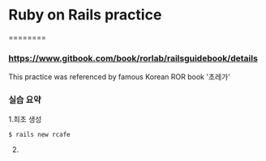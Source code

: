 # Ruby on Rails practice
========
### https://www.gitbook.com/book/rorlab/railsguidebook/details
This practice was referenced by famous Korean ROR book '초레가'

### 실습 요약

1.최초 생성

```bash
$ rails new rcafe
```

2. 